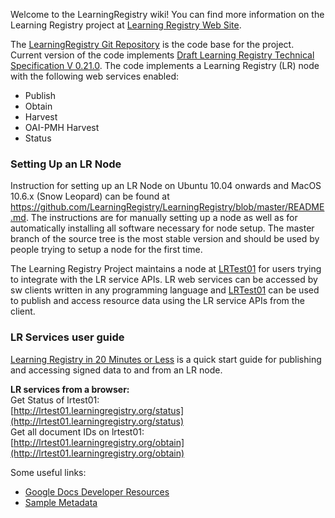 Welcome to the LearningRegistry wiki! You can find more information on the Learning Registry project at [Learning Registry Web Site](http://learningregistry.org).

The [LearningRegistry Git Repository](https://github.com/LearningRegistry) is the code base for the project. Current version of the code implements [Draft Learning Registry Technical Specification V 0.21.0](https://docs.google.com/document/d/191BTary350To_4JokBUFZLFRMOEfGYrl_EHE6QZxUr8/edit?hl=en#). The code implements a Learning Registry (LR) node with the following web services enabled: 

* Publish
* Obtain
* Harvest
* OAI-PMH Harvest
* Status 

### Setting Up an LR Node
Instruction for setting up an LR Node on Ubuntu 10.04 onwards and MacOS 10.6.x (Snow Leopard) can be found at <https://github.com/LearningRegistry/LearningRegistry/blob/master/README.md>. The instructions are for manually setting up a node as well as for automatically installing all software necessary for node setup. The master branch of the source tree is the most stable version and should be used by people trying to setup a node for the first time. 

The Learning Registry Project maintains a node at [LRTest01](http://lrtest01.learningregistry.org) for users trying to integrate with the LR service APIs. LR web services can be accessed by sw clients written in any programming language and [LRTest01](http://lrtest01.learningregistry.org) can be used to publish and access resource data using the LR service APIs from the client. 

### LR Services user guide
[Learning Registry in 20 Minutes or Less](https://docs.google.com/document/d/12nvvm5ClvLxSWptlo52rTwIDvobiFylYhWLVPbVcesU/edit?hl=en_US) is a quick start guide for publishing and accessing signed data to and from an LR node.
 
**LR services from a browser:**  
Get Status of lrtest01:  
[http://lrtest01.learningregistry.org/status](http://lrtest01.learningregistry.org/status)  
Get all document IDs on lrtest01:  
[http://lrtest01.learningregistry.org/obtain](http://lrtest01.learningregistry.org/obtain)  




Some useful links:  
* [Google Docs Developer Resources](https://docs.google.com/leaf?id=0B3g0HwhfaPvPZDk4YWU3ODItMzg5OC00NjlkLTlmNjItNTBkNDJhYmQ3NGQx&hl=en)  
* [Sample Metadata](https://docs.google.com/leaf?id=0B3g0HwhfaPvPOTMzOGZjMjktM2QyZi00YTM2LTkzNWMtYmViN2JjOWRmZGU2&hl=en)  

